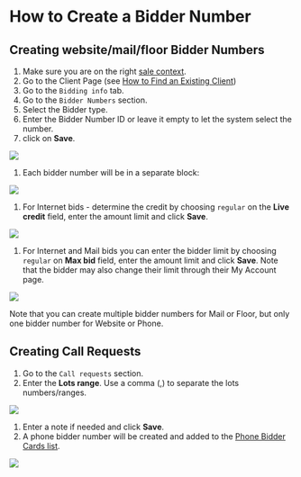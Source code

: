 # How to Create a Bidder Number

## Creating website/mail/floor Bidder Numbers

1. Make sure you are on the right [sale context](../sale/sale-context.md).
2. Go to the Client Page \(see [How to Find an Existing Client](how-to-find-an-existing-client.md)\)
3. Go to the `Bidding info` tab.
4. Go to the `Bidder Numbers` section.
5. Select the Bidder type.
6. Enter the Bidder Number ID or leave it empty to let the system select the number.
7. click on **Save**.

![](https://user-images.githubusercontent.com/20393485/46792307-c10e9600-cd4b-11e8-9202-2811e479546a.jpg)

1. Each bidder number will be in a separate block:

![](https://user-images.githubusercontent.com/20393485/46793118-9f161300-cd4d-11e8-8ec5-deaa59d5c945.jpg)

1. For Internet bids - determine the credit by choosing `regular` on the **Live credit** field, enter the amount limit and click **Save**.

![](https://user-images.githubusercontent.com/20393485/46793953-80b11700-cd4f-11e8-8873-fea4f3f15498.jpg)

1. For Internet and Mail bids you can enter the bidder limit by choosing `regular` on **Max bid** field, enter the amount limit and click **Save**. Note that the bidder may also change their limit through their My Account page.

![](https://user-images.githubusercontent.com/20393485/46794320-45fbae80-cd50-11e8-9732-c740d9363845.jpg)

Note that you can create multiple bidder numbers for Mail or Floor, but only one bidder number for Website or Phone.

## Creating Call Requests

1. Go to the `Call requests` section.
2. Enter the **Lots range**. Use a comma \(,\) to separate the lots numbers/ranges.

![](https://user-images.githubusercontent.com/20393485/46795555-169a7100-cd53-11e8-885e-b223e357de63.jpg)

1. Enter a note if needed and click **Save**.
2. A phone bidder number will be created and added to the [Phone Bidder Cards list](how-to-download-phone-bidder-cards-list.md).

![](https://user-images.githubusercontent.com/20393485/46795722-8f99c880-cd53-11e8-919d-7f9fc2e03e74.jpg)

